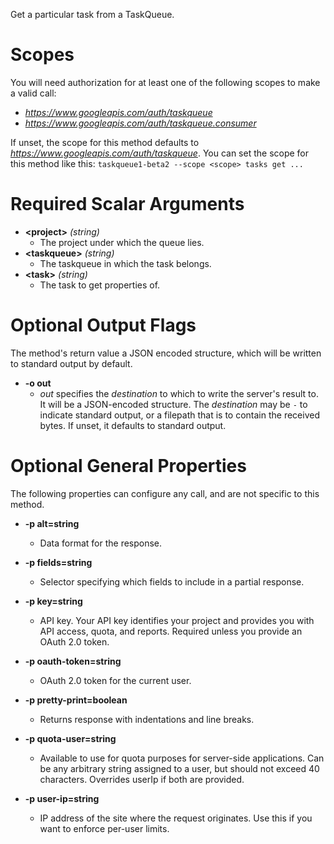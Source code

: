 Get a particular task from a TaskQueue.
# Scopes

You will need authorization for at least one of the following scopes to make a valid call:

* *https://www.googleapis.com/auth/taskqueue*
* *https://www.googleapis.com/auth/taskqueue.consumer*

If unset, the scope for this method defaults to *https://www.googleapis.com/auth/taskqueue*.
You can set the scope for this method like this: `taskqueue1-beta2 --scope <scope> tasks get ...`
# Required Scalar Arguments
* **&lt;project&gt;** *(string)*
    - The project under which the queue lies.
* **&lt;taskqueue&gt;** *(string)*
    - The taskqueue in which the task belongs.
* **&lt;task&gt;** *(string)*
    - The task to get properties of.

# Optional Output Flags

The method's return value a JSON encoded structure, which will be written to standard output by default.

* **-o out**
    - *out* specifies the *destination* to which to write the server's result to.
      It will be a JSON-encoded structure.
      The *destination* may be `-` to indicate standard output, or a filepath that is to contain the received bytes.
      If unset, it defaults to standard output.
# Optional General Properties

The following properties can configure any call, and are not specific to this method.

* **-p alt=string**
    - Data format for the response.

* **-p fields=string**
    - Selector specifying which fields to include in a partial response.

* **-p key=string**
    - API key. Your API key identifies your project and provides you with API access, quota, and reports. Required unless you provide an OAuth 2.0 token.

* **-p oauth-token=string**
    - OAuth 2.0 token for the current user.

* **-p pretty-print=boolean**
    - Returns response with indentations and line breaks.

* **-p quota-user=string**
    - Available to use for quota purposes for server-side applications. Can be any arbitrary string assigned to a user, but should not exceed 40 characters. Overrides userIp if both are provided.

* **-p user-ip=string**
    - IP address of the site where the request originates. Use this if you want to enforce per-user limits.
